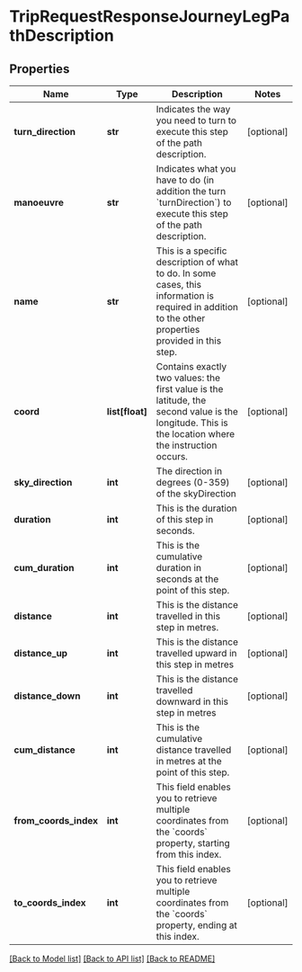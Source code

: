 # TripRequestResponseJourneyLegPathDescription

## Properties
Name | Type | Description | Notes
------------ | ------------- | ------------- | -------------
**turn_direction** | **str** | Indicates the way you need to turn to execute this step of the path description.  | [optional] 
**manoeuvre** | **str** | Indicates what you have to do (in addition the turn &#x60;turnDirection&#x60;) to execute this step of the path description.  | [optional] 
**name** | **str** | This is a specific description of what to do. In some cases, this information is required in addition to the  other properties provided in this step.   | [optional] 
**coord** | **list[float]** | Contains exactly two values: the first value is the latitude, the second value is the longitude. This is the location where the instruction occurs.  | [optional] 
**sky_direction** | **int** | The direction in degrees (0-359) of the skyDirection | [optional] 
**duration** | **int** | This is the duration of this step in seconds.  | [optional] 
**cum_duration** | **int** | This is the cumulative duration in seconds at the point of this step.  | [optional] 
**distance** | **int** | This is the distance travelled in this step in metres.  | [optional] 
**distance_up** | **int** | This is the distance travelled upward in this step in metres  | [optional] 
**distance_down** | **int** | This is the distance travelled downward in this step in metres  | [optional] 
**cum_distance** | **int** | This is the cumulative distance travelled in metres at the point of this step. | [optional] 
**from_coords_index** | **int** | This field enables you to retrieve multiple coordinates from the &#x60;coords&#x60; property, starting from this index.  | [optional] 
**to_coords_index** | **int** | This field enables you to retrieve multiple coordinates from the &#x60;coords&#x60; property, ending at this index.  | [optional] 

[[Back to Model list]](../README.md#documentation-for-models) [[Back to API list]](../README.md#documentation-for-api-endpoints) [[Back to README]](../README.md)



